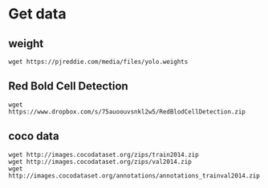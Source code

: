 
# Get data

## weight

    wget https://pjreddie.com/media/files/yolo.weights

## Red Bold Cell Detection

    wget https://www.dropbox.com/s/75auoouvsnkl2w5/RedBlodCellDetection.zip
    
## coco data

    wget http://images.cocodataset.org/zips/train2014.zip
    wget http://images.cocodataset.org/zips/val2014.zip
    wget http://images.cocodataset.org/annotations/annotations_trainval2014.zip

